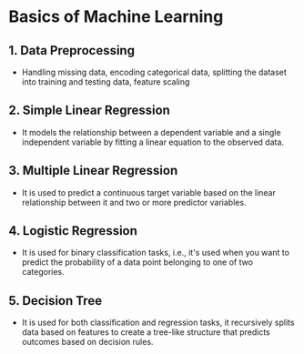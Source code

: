 # Basics of Machine Learning

## 1. Data Preprocessing
* Handling missing data, encoding categorical data, splitting the dataset into training and testing data, feature scaling

## 2. Simple Linear Regression
* It models the relationship between a dependent variable and a single independent variable by fitting a linear equation to the observed data.

## 3. Multiple Linear Regression
* It is used to predict a continuous target variable based on the linear relationship between it and two or more predictor variables.

## 4. Logistic Regression
* It is used for binary classification tasks, i.e., it's used when you want to predict the probability of a data point belonging to one of two categories.

## 5. Decision Tree
* It is used for both classification and regression tasks, it recursively splits data based on features to create a tree-like structure that predicts outcomes based on decision rules.

